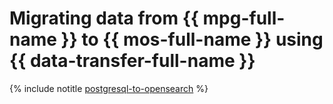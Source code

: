 # Migrating data from {{ mpg-full-name }} to {{ mos-full-name }} using {{ data-transfer-full-name }}

{% include notitle [postgresql-to-opensearch](../../_tutorials/dataplatform/datatransfer/postgresql-to-opensearch.md) %}